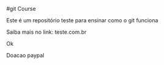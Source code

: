 #git Course

Este é um repositório teste para ensinar como o git funciona

Saiba mais no link: teste.com.br

Ok


Doacao paypal
